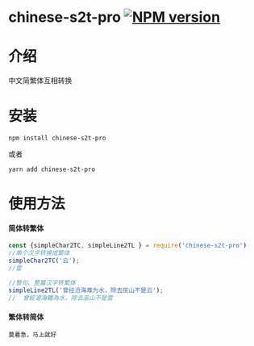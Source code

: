 # chinese-s2t-pro  [![NPM version](https://img.shields.io/npm/v/chinese-s2t-pro.svg?style=flat)](https://www.npmjs.com/package/chinese-s2t-pro)



# 介绍

中文简繁体互相转换

# 安装

```shell
npm install chinese-s2t-pro
```
或者

```shell
yarn add chinese-s2t-pro
```

# 使用方法

#### 简体转繁体

```js
const {simpleChar2TC, simpleLine2TL } = require('chinese-s2t-pro')
//单个汉字转换成繁体
simpleChar2TC('云');
//雲

//整句、整篇汉字转繁体
simpleLine2TL('曾经沧海难为水，除去巫山不是云');
//  曾經滄海難為水，除去巫山不是雲

```

#### 繁体转简体
```js
莫着急，马上就好
```



